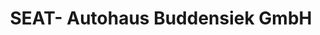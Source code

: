 ---
title: "SEAT- Autohaus Buddensiek GmbH"
url: /rinteln/seat-autohaus-buddensiek-gmbh/
shop: Autohaus
---